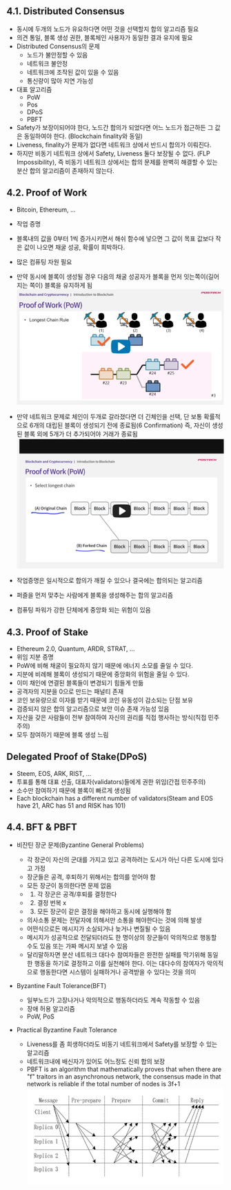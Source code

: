 ## 4.1. Distributed Consensus

- 동시에 두개의 노드가 유요하다면 어떤 것을 선택할지 합의 알고리즘 필요
- 의견 통일, 블록 생성 권한, 블록체인 사용자가 동일한 결과 유지에 필요
- Distributed Consensus의 문제
  - 노드가 불안정할 수 있음
  - 네트워크 불안정
  - 네트워크에 조작된 값이 있을 수 있음
  - 통신량이 많아 지연 가능성
- 대표 알고리즘
  - PoW
  - Pos
  - DPoS
  - PBFT
- Safety가 보장이되어야 한다, 노드간 합의가 되었다면 어느 노드가 접근하든 그 값은 동일하여야 한다. (Blockchain finality와 동일)
- Liveness, finality가 문제가 없다면 네트워크 상에서 반드시 합의가 이뤄진다.
- 하지만 비동기 네트워크 상에서 Safety, Liveness 둘다 보장될 수 없다. (FLP Impossibility), 즉 비동기 네트워크 상에서는 합의 문제를 완벽히 해결할 수 있는 분산 합의 알고리즘이 존재하지 않는다.

## 4.2. Proof of Work

- Bitcoin, Ethereum, ...
- 작업 증명
- 블록내의 값을 0부터 1씩 증가시키면서 해쉬 함수에 넣으면 그 값이 목표 값보다 작은 값이 나오면 채굴 성공, 확률이 희박하다.
- 많은 컴퓨팅 자원 필요
- 만약 동시에 블록이 생성될 경우 다음의 채굴 성공자가 블록을 먼저 잇는쪽이(길어지는 쪽이) 블록을 유지하게 됨
  ![POW](./POW.PNG)

- 만약 네트워크 문제로 체인이 두개로 갈라졌다면 더 긴체인을 선택, 단 보통 확률적으로 6개의 대립된 블록이 생성되기 전에 종료됨(6 Confirmation) 즉, 자신이 생성된 블록 외에 5개가 더 추가되어야 거래가 종료됨
  ![POW](./chain.PNG)

- 작업증명은 일시적으로 합의가 깨질 수 있으나 결국에는 합의되는 알고리즘
- 퍼즐을 먼저 맞추는 사람에게 블록을 생성해주는 합의 알고리즘
- 컴퓨팅 파워가 강한 단체에게 중앙화 되는 위험이 있음

## 4.3. Proof of Stake

- Ethereum 2.0, Quantum, ARDR, STRAT, ...
- 위임 지분 증명
- PoW에 비해 채굴이 필요하지 않기 때문에 에너지 소모를 줄일 수 있다.
- 지분에 비례해 블록이 생성되기 때문에 중앙화의 위험을 줄일 수 있다.
- 이미 채인에 연결된 블록들이 변경되기 힘들게 만듦
- 공격자의 지분을 0으로 만드는 패널티 존재
- 코인 보유량으로 이자를 받기 때문에 코인 유동성이 감소되는 단점 보유
- 검증되지 않은 합의 알고리즘으로 보안 이슈 존재 가능성 있음
- 자산을 갖은 사람들이 전부 참여하여 자신의 권리를 직접 행사하는 방식(직접 민주주의)
- 모두 참여하기 때문에 블록 생성 느림

## Delegated Proof of Stake(DPoS)

- Steem, EOS, ARK, RIST, ...
- 투표를 통해 대표 선출, 대표자(validators)들에게 권한 위임(간접 민주주의)
- 소수만 참여하기 때문에 블록이 빠르게 생성됨
- Each blockchain has a different number of validators(Steam and EOS have 21, ARC has 51 and RISK has 101)

## 4.4. BFT & PBFT

- 비잔틴 장군 문제(Byzantine General Problems)

  - 각 장군이 자신의 군대를 가지고 있고 공격하려는 도시가 아닌 다른 도시에 있다고 가정
  - 장군들은 공격, 후퇴하기 위해서는 합의를 얻어야 함
  - 모든 장군이 동의한다면 문제 없음
  - 1. 각 장군은 공격/후퇴를 결정한다
  - 2. 결정 번복 x
  - 3. 모든 장군이 같은 결정을 해야하고 동시에 실행해야 함
  - 의사소통 문제는 전달자에 의해서만 소통을 해야한다는 것에 의해 발생
  - 어떤식으로든 메시지가 소실되거나 늦거나 변질될 수 있음
  - 메시지가 성공적으로 전달되더라도 한 명이상의 장군들이 악의적으로 행동할 수도 있음 또는 가짜 메시지 보낼 수 있음
  - 달리말하자면 분산 네트워크 대다수 참여자들은 완전한 실패를 막기위해 동일한 행동을 하기로 결정하고 이를 실천해야 한다. 이는 대다수의 참여자가 악의적으로 행동한다면 시스템이 실패하거나 공격받을 수 있다는 것을 의미

- Byzantine Fault Tolerance(BFT)

  - 일부노드가 고장나거나 악의적으로 행동하더라도 계속 작동할 수 있음
  - 장애 허용 알고리즘
  - PoW, PoS

- Practical Byzantine Fault Tolerance
  - Liveness를 좀 희생하더라도 비동기 네트워크에서 Safety를 보장할 수 있는 알고리즘
  - 네트워크내에 배신자가 있어도 어느정도 신뢰 합의 보장
  - PBFT is an algorithm that mathematically proves that when there are "f" traitors in an asynchronous network, the consensus made in that network is reliable if the total number of nodes is 3f+1
    ![POW](./PBFT.PNG)
